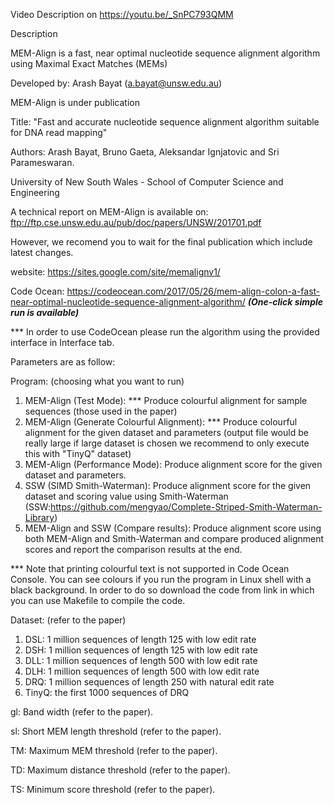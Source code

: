 Video Description on https://youtu.be/_SnPC793QMM

Description

MEM-Align is a fast, near optimal nucleotide sequence alignment algorithm using Maximal Exact Matches (MEMs)

Developed by: Arash Bayat (a.bayat@unsw.edu.au)

MEM-Align is under publication

Title: "Fast and accurate nucleotide sequence alignment algorithm suitable for DNA read mapping"

Authors: Arash Bayat, Bruno Gaeta, Aleksandar Ignjatovic and Sri Parameswaran.

University of New South Wales - School of Computer Science and Engineering

A technical report on MEM-Align is available on: ftp://ftp.cse.unsw.edu.au/pub/doc/papers/UNSW/201701.pdf

However, we recomend you to wait for the final publication which include latest changes.

website: https://sites.google.com/site/memalignv1/

Code Ocean: https://codeocean.com/2017/05/26/mem-align-colon-a-fast-near-optimal-nucleotide-sequence-alignment-algorithm/ ***(One-click simple run is available)***


*** In order to use CodeOcean please run the algorithm using the provided interface in Interface tab.

Parameters are as follow:

Program: (choosing what you want to run)
 1. MEM-Align (Test Mode): *** Produce colourful alignment for sample sequences (those used in the paper)
 2. MEM-Align (Generate Colourful Alignment): *** Produce colourful alignment for the given dataset and parameters (output file would be really large if large dataset is chosen we recommend to only execute this with "TinyQ" dataset)
 3. MEM-Align (Performance Mode): Produce alignment score for the given dataset and parameters.
 4. SSW (SIMD Smith-Waterman): Produce alignment score for the given dataset and scoring value using Smith-Waterman (SSW:https://github.com/mengyao/Complete-Striped-Smith-Waterman-Library)
 5. MEM-Align and SSW (Compare results): Produce alignment score using both MEM-Align and Smith-Waterman and compare produced alignment scores and report the comparison results at the end.
 
*** Note that printing colourful text is not supported in Code Ocean Console. You can see colours if you run the program in Linux shell with a black background. In order to do so download the code from link in which you can use Makefile to compile the code.

Dataset: (refer to the paper)
 1. DSL: 1 million sequences of length 125 with low edit rate
 2. DSH: 1 million sequences of length 125 with low edit rate
 3. DLL: 1 million sequences of length 500 with low edit rate
 4. DLH: 1 million sequences of length 500 with low edit rate
 5. DRQ: 1 million sequences of length 250 with natural edit rate
 6. TinyQ: the first 1000 sequences of DRQ

gl: Band width (refer to the paper).

sl: Short MEM length threshold (refer to the paper).

TM: Maximum MEM threshold (refer to the paper).

TD: Maximum distance threshold (refer to the paper).

TS: Minimum score threshold (refer to the paper).
